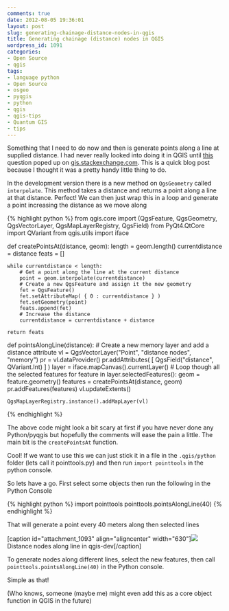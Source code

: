 ```yaml
---
comments: true
date: 2012-08-05 19:36:01
layout: post
slug: generating-chainage-distance-nodes-in-qgis
title: Generating chainage (distance) nodes in QGIS
wordpress_id: 1091
categories:
- Open Source
- qgis
tags:
- language python
- Open Source
- osgeo
- pyqgis
- python
- qgis
- qgis-tips
- Quantum GIS
- tips
---
```


Something that I need to do now and then is generate points along a line at supplied distance.  I had never really looked into doing it in QGIS until [this](http://gis.stackexchange.com/questions/27102/how-to-create-equidistant-points-in-qgis) question poped up on [gis.stackexchange.com](gis.stackexchange.com).  This is a quick blog post because I thought it was a pretty handy little thing to do.

In the development version there is a new method on `QgsGeometry` called `interpolate`. This method takes a distance and returns a point along a line at that distance. Perfect! We can then just wrap this in a loop and generate a point increasing the distance as we move along

{% highlight python %}
from qgis.core import (QgsFeature, QgsGeometry,
                       QgsVectorLayer, QgsMapLayerRegistry,
                       QgsField)
from PyQt4.QtCore import QVariant
from qgis.utils import iface

def createPointsAt(distance, geom):
    length = geom.length()
    currentdistance = distance
    feats = []

    while currentdistance < length:
        # Get a point along the line at the current distance
        point = geom.interpolate(currentdistance)
        # Create a new QgsFeature and assign it the new geometry
        fet = QgsFeature()
        fet.setAttributeMap( { 0 : currentdistance } )
        fet.setGeometry(point)
        feats.append(fet)
        # Increase the distance
        currentdistance = currentdistance + distance

    return feats

def pointsAlongLine(distance):
    # Create a new memory layer and add a distance attribute
    vl = QgsVectorLayer("Point", "distance nodes", "memory")
    pr = vl.dataProvider()
    pr.addAttributes( [ QgsField("distance", QVariant.Int) ] )
    layer = iface.mapCanvas().currentLayer()
    # Loop though all the selected features
    for feature in layer.selectedFeatures():
        geom = feature.geometry()
        features = createPointsAt(distance, geom)
        pr.addFeatures(features)
        vl.updateExtents()

    QgsMapLayerRegistry.instance().addMapLayer(vl)
{% endhighlight %}

The above code might look a bit scary at first if you have never done any Python/pyqgis but hopefully the comments will ease the pain a little. The main bit is the `createPointsAt` function.

Cool! If we want to use this we can just stick it in a file in the `.qgis/python` folder (lets call it pointtools.py) and then run `import pointtools` in the python console.

So lets have a go. First select some objects then run the following in the Python Console

{% highlight python %}
import pointtools
pointtools.pointsAlongLine(40)
{% endhighlight %}

That will generate a point every 40 meters along then selected lines

[caption id="attachment_1093" align="aligncenter" width="630"][![](http://woostuff.files.wordpress.com/2012/08/nodes.png)](http://woostuff.files.wordpress.com/2012/08/nodes.png) Distance nodes along line in qgis-dev[/caption]

To generate nodes along different lines, select the new features, then call `pointtools.pointsAlongLine(40)` in the Python console.

Simple as that!

(Who knows, someone (maybe me) might even add this as a core object function in QGIS in the future)
